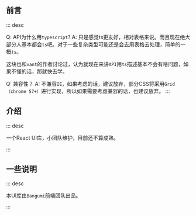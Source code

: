 ## 前言

::: desc

Q: API为什么用```typescript```?
A: 只是感觉ts更友好，相对表格来说。而且现在绝大部分人基本都会`ts`吧。对于一些复杂类型可能还是会去用表格去处理，简单的一概`ts`。

这块也和```vant```的作者讨论过，认为就现在来讲```API```用``` ts ```描述基本不会有啥问题，如果不懂的话，那就快去学。

Q: 兼容性？
A: 不兼容`IE`，如果考虑的话，建议放弃，部分CSS将采用```Grid（chrome 57+）```进行实现，所以如果需要考虑兼容的话，也建议放弃。
:::

## 介绍

::: desc

一个React UI库，小团队维护，目前还不算成熟。

:::

## 一些说明
::: desc

本UI库由` Bangumi `前端团队出品。 

:::